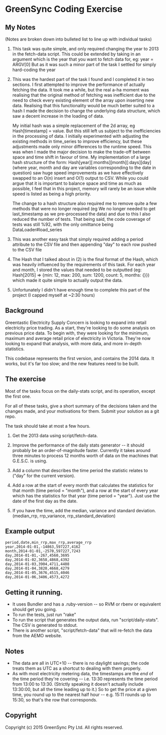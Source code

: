 # GreenSync Coding Exercise

## My Notes

(Notes are broken down into bulleted list to line up with individual tasks)

1. This task was quite simple, and only required changing the year to 2013 in the fetch-data script.
   This could be extended by taking in an argument which is the year that you want to fetch data for, 
   eg: year = ARGV[0] 
   But as it was such a minor part of the task I settled for simply hard-coding the year

2. This was the hardest part of the task I found and I completed it in two sections. I first attempted
   to improve the performance of actually fetching the data. It took me a while, but the real a-ha moment was
   realising that the original method of fetching was inefficient due to the need to check every existing element of the
   array upon inserting new data. Realising that this functionality would be much better suited to a hash I made the decision 
   to change the underlying data structure, which saw a decent increase in the loading of data. 

   My initial hash was a simple replacement of the 2d array, eg Hash[timestamp] = value. But this still left us subject to the
   inefficiencies in the processing of data. I initially experimented with adjusting the existing methods in time_series to improve
   efficiency, but these adjustments made only minor differences to the runtime speed. This was when I made the major decision to make the trade-off
   between space and time shift in favour of time. My implementation of a large hash structure of the form:
    Hash[year][:months][month][:days][day] (where year, month and day are variables corresponding to the date in question)
   saw huge speed improvements as we have effectively swapped to an O(n) insert and O(1) output to CSV. While you could argue that it is important to balance
   space and time as much as possible, I feel that in this project, memory will rarely be an issue while speed is listed as being a high priority. 

   The change to a hash structure also required me to remove quite a few methods that were no longer required (eg We no longer needed to get last_timestamp as we
   pre-processed the data) and due to this I also reduced the number of tests. That being said, the code coverage of tests was still %92, with the only omittance being
   DataLoader#load_series

3. This was another easy task that simply required adding a period attribute to the CSV file and then appending "day" to each row pushed to the CSV file

4. The Hash that I talked about in (2) is the final format of the Hash, which was heavily influenced by the requirements of this task. For each year and month, I stored
   the values that needed to be outputted (eg: Hash[2015] => {min: 12, max: 200, sum: 1200, count: 5, months: {}}) which made it quite simple to actually output the data. 

5. Unfortunately I didn't have enough time to complete this part of the project (I capped myself at ~2:30 hours)

## Background

Greentastic Electricity Supply Concern is looking to expand into retail electricity price
trading.  As a start, they're looking to do some analysis on previous price data.  To begin with,
they were looking for the minimum, maximum and average retail price of electricity in Victoria.
They're now looking to expand that analysis, with more data, and more in-depth statistics.

This codebase represents the first version, and contains the 2014 data.  It works, but it's far
too slow; and the new features need to be built.

## The exercise

Most of the tasks focus on the daily-stats script, and its operation, except the first one.

For all of these tasks, give a short summary of the decisions taken and the changes made, and your
motivations for them.  Submit your solution as a git repo.

The task should take at most a few hours.

1. Get the 2013 data using script/fetch-data.

2. Improve the performance of the daily stats generator -- it should probably be an
   order-of-magnitude faster.  Currently it takes around three minutes to process 12 months
   worth of data on the machines that G.E.S.C. is using.

3. Add a column that describes the time period the statistic relates to ("day" for the current
   version).

4. Add a row at the start of every month that calculates the statistics for that month (time
   period = "month"), and a row at the start of every year which has the statistics for that
   year (time period = "year").  Just use the date of the first day as the date.

5. If you have the time, add the median, variance and standard deviation.  (median_rrp,
   rrp_variance, rrp_standard_deviation)

## Example output

```
period,date,min_rrp,max_rrp,average_rrp
year,2014-01-01,-14863,597227,4162
month,2014-01-01,-2570,597227,7243
day,2014-01-01,-267,4560,3695
day,2014-01-02,3658,4868,4392
day,2014-01-03,3904,4711,4408
day,2014-01-04,3820,4668,4279
day,2014-01-05,3676,4515,4046
day,2014-01-06,3406,4573,4272
```

## Getting it running.

- It uses Bundler and has a .ruby-version -- so RVM or rbenv or equivalent should get you going.
- To run the tests, just run "rake"
- To run the script that generates the output data, run "script/daily-stats".  The CSV is
  generated to stdout.
- There is another script, "script/fetch-data" that will re-fetch the data from the AEMO website.

## Notes

- The data are all in UTC+10 -- there is no daylight savings; the code treats them as UTC as a
  shortcut to dealing with them properly.
- As with most electricity metering data, the timestamps are the *end* of the time period they're
  covering -- i.e. 13:30 represents the time period from 13:00 to 13:30.  (Strictly speaking it
  doesn't actually include 13:30:00, but all the time leading up to it.)  So to get the price at a
  given time, you round up to the nearest half hour -- e.g. 15:11 rounds up to 15:30, so that's
  the row that corresponds.

## Copyright

Copyright (c) 2015 GreenSync Pty Ltd.  All rights reserved.

